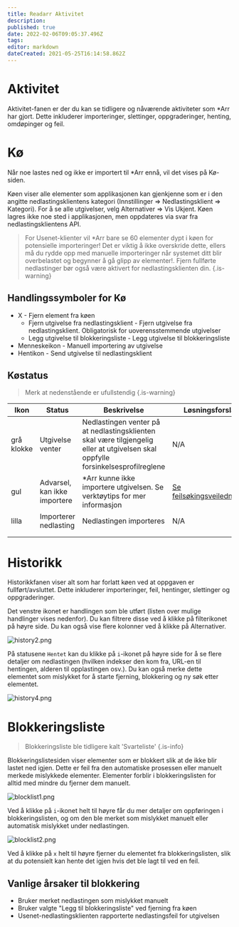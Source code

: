 ```yaml
---
title: Readarr Aktivitet
description: 
published: true
date: 2022-02-06T09:05:37.496Z
tags: 
editor: markdown
dateCreated: 2021-05-25T16:14:58.862Z
---
```


# Aktivitet

Aktivitet-fanen er der du kan se tidligere og nåværende aktiviteter som \*Arr har gjort. Dette inkluderer importeringer, slettinger, oppgraderinger, henting, omdøpinger og feil.

# Kø

Når noe lastes ned og ikke er importert til \*Arr ennå, vil det vises på Kø-siden.

Køen viser alle elementer som applikasjonen kan gjenkjenne som er i den angitte nedlastingsklientens kategori (Innstillinger => Nedlastingsklient => Kategori). For å se alle utgivelser, velg Alternativer => Vis Ukjent. Køen lagres ikke noe sted i applikasjonen, men oppdateres via svar fra nedlastingsklientens API.

> For Usenet-klienter vil \*Arr bare se 60 elementer dypt i køen for potensielle importeringer! Det er viktig å ikke overskride dette, ellers må du rydde opp med manuelle importeringer når systemet ditt blir overbelastet og begynner å gå glipp av elementer!.
> Fjern fullførte nedlastinger bør også være aktivert for nedlastingsklienten din. {.is-warning}

## Handlingssymboler for Kø

- X - Fjern element fra køen
  - Fjern utgivelse fra nedlastingsklient - Fjern utgivelse fra nedlastingsklient. Obligatorisk for uoverensstemmende utgivelser
  - Legg utgivelse til blokkeringsliste - Legg utgivelse til blokkeringsliste
- Menneskeikon - Manuell importering av utgivelse
- Hentikon - Send utgivelse til nedlastingsklient

## Køstatus

> Merk at nedenstående er ufullstendig {.is-warning}

| Ikon       | Status                   | Beskrivelse                                                                                     | Løsningsforslag                                          |
| ---------- | ------------------------ | ----------------------------------------------------------------------------------------------- | --------------------------------------------------------- |
| grå klokke | Utgivelse venter          | Nedlastingen venter på at nedlastingsklienten skal være tilgjengelig eller at utgivelsen skal oppfylle forsinkelsesprofilreglene | N/A                                                       |
| gul        | Advarsel, kan ikke importere | \*Arr kunne ikke importere utgivelsen. Se verktøytips for mer informasjon                    | [Se feilsøkingsveiledningen](/readarr/troubleshooting) |
| lilla      | Importerer nedlasting       | Nedlastingen importeres                                                                           | N/A                                                       |
|            |                          |                                                                                                 |                                                           |
|            |                          |                                                                                                 |                                                           |

# Historikk

Historikkfanen viser alt som har forlatt køen ved at oppgaven er fullført/avsluttet. Dette inkluderer importeringer, feil, hentinger, slettinger og oppgraderinger.

Det venstre ikonet er handlingen som ble utført (listen over mulige handlinger vises nedenfor). Du kan filtrere disse ved å klikke på filterikonet på høyre side. Du kan også vise flere kolonner ved å klikke på Alternativer.

![history2.png](/assets/readarr/history2.png)

På statusene `Hentet` kan du klikke på `i`-ikonet på høyre side for å se flere detaljer om nedlastingen (hvilken indekser den kom fra, URL-en til hentingen, alderen til opplastingen osv.). Du kan også merke dette elementet som mislykket for å starte fjerning, blokkering og ny søk etter elementet.

![history4.png](/assets/readarr/history4.png)

# Blokkeringsliste

> Blokkeringsliste ble tidligere kalt 'Svarteliste' {.is-info}

Blokkeringslistesiden viser elementer som er blokkert slik at de ikke blir lastet ned igjen. Dette er feil fra den automatiske prosessen eller manuelt merkede mislykkede elementer. Elementer forblir i blokkeringslisten for alltid med mindre du fjerner dem manuelt.

![blocklist1.png](/assets/readarr/blocklist1.png)

Ved å klikke på `i`-ikonet helt til høyre får du mer detaljer om oppføringen i blokkeringslisten, og om den ble merket som mislykket manuelt eller automatisk mislykket under nedlastingen.

![blocklist2.png](/assets/readarr/blocklist2.png)

Ved å klikke på `x` helt til høyre fjerner du elementet fra blokkeringslisten, slik at du potensielt kan hente det igjen hvis det ble lagt til ved en feil.

## Vanlige årsaker til blokkering

- Bruker merket nedlastingen som mislykket manuelt
- Bruker valgte "Legg til blokkeringsliste" ved fjerning fra køen
- Usenet-nedlastingsklienten rapporterte nedlastingsfeil for utgivelsen